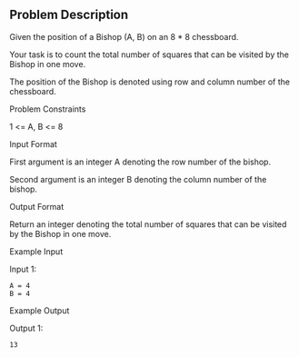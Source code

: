 ## Problem Description

Given the position of a Bishop (A, B) on an 8 * 8 chessboard.

Your task is to count the total number of squares that can be visited by the Bishop in one move.

The position of the Bishop is denoted using row and column number of the chessboard.

Problem Constraints

1 <= A, B <= 8

Input Format

First argument is an integer A denoting the row number of the bishop.

Second argument is an integer B denoting the column number of the bishop.

Output Format

Return an integer denoting the total number of squares that can be visited by the Bishop in one move.

Example Input
  
  Input 1:

    A = 4
    B = 4


Example Output
 
 Output 1:

    13
